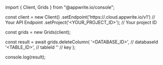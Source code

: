 import { Client, Grids } from "@appwrite.io/console";

const client = new Client()
    .setEndpoint('https://<REGION>.cloud.appwrite.io/v1') // Your API Endpoint
    .setProject('<YOUR_PROJECT_ID>'); // Your project ID

const grids = new Grids(client);

const result = await grids.deleteColumn(
    '<DATABASE_ID>', // databaseId
    '<TABLE_ID>', // tableId
    '' // key
);

console.log(result);
